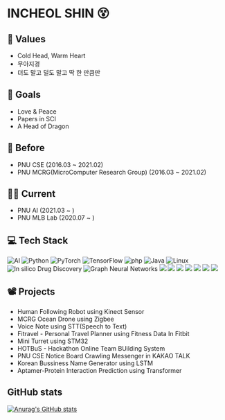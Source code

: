 # INCHEOL SHIN 😵


## 🧠 Values 
* Cold Head, Warm Heart
* 무아지경
* 더도 말고 덜도 말고 딱 한 만큼만

## 🥅 Goals
* Love & Peace
* Papers in SCI
* A Head of Dragon

## 🤸 Before 
* PNU CSE (2016.03 ~ 2021.02)
* PNU MCRG(MicroComputer Research Group) (2016.03 ~ 2021.02)

## 🏃‍♂️ Current 
* PNU AI (2021.03 ~ )
* PNU MLB Lab (2020.07 ~ )

## 💻 Tech Stack 

<img alt="AI" src ="https://img.shields.io/badge/AI-F37626?logo=Jupyter&logoColor=white"/>  <img alt="Python" src ="https://img.shields.io/badge/Python-3776AB.svg?logo=Python&logoColor=white"/> <img alt="PyTorch" src ="https://img.shields.io/badge/PyTorch-EE4C2C.svg?logo=PyTorch&logoColor=white"/> <img alt="TensorFlow" src ="https://img.shields.io/badge/TensorFlow-FF6F00.svg?logo=TensorFlow&logoColor=white"/> <img alt="php" src ="https://img.shields.io/badge/php-777BB4.svg?logo=php&logoColor=white"/> <img alt="Java" src ="https://img.shields.io/badge/Java-007396.svg?logo=Java&logoColor=white"/> <img alt="Linux" src ="https://img.shields.io/badge/Linux-FCC624.svg?logo=Linux&logoColor=white"/> <img alt=" In silico Drug Discovery" src ="https://img.shields.io/badge/In silico Drug Discovery-252B2D?logo=Nucleo&logoColor=white"/> <img alt="Graph Neural Networks" src ="https://img.shields.io/badge/Graph Neural Networks-1A2477?logo=GraphQL&logoColor=white"/> <img src="https://img.shields.io/badge/MySQL-4479A1?logo=mysql&logoColor=white"> <img src="https://img.shields.io/badge/Docker-2496ED?logo=Docker&logoColor=white"> <img src="https://img.shields.io/badge/Kubernetes-326CE5?logo=Kubernetes&logoColor=white"> <img src="https://img.shields.io/badge/Transformer-DD0B78?logo=Starship&logoColor=white"> <img src="https://img.shields.io/badge/NLP-E50914?logo=netflix&logoColor=white"> <img src="https://img.shields.io/badge/Machine Learning-D9272E?logo=mega&logoColor=white"> <img src="https://img.shields.io/badge/C/C++-00599C?logo=Cpp&logoColor=white"> 

## 📽️ Projects
* Human Following Robot using Kinect Sensor
* MCRG Ocean Drone using Zigbee
* Voice Note using STT(Speech to Text)
* Fitravel - Personal Travel Planner using Fitness Data In Fitbit
* Mini Turret using STM32
* HOTBuS - Hackathon Online Team BUilding System
* PNU CSE Notice Board Crawling Messenger in KAKAO TALK
* Korean Bussiness Name Generator using LSTM
* Aptamer-Protein Interaction Prediction using Transformer

## GitHub stats
[![Anurag's GitHub stats](https://github-readme-stats.vercel.app/api?username=godic97)](https://github.com/깃허브아이디/github-readme-stats)
<!--
**godic97/godic97** is a ✨ _special_ ✨ repository because its `README.md` (this file) appears on your GitHub profile.
